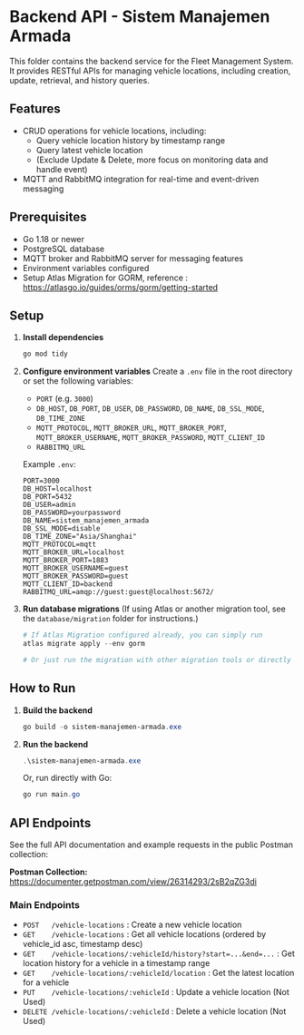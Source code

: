 # Backend API - Sistem Manajemen Armada

This folder contains the backend service for the Fleet Management System. It provides RESTful APIs for managing vehicle locations, including creation, update, retrieval, and history queries.

## Features

- CRUD operations for vehicle locations, including:
  - Query vehicle location history by timestamp range
  - Query latest vehicle location
  - (Exclude Update & Delete, more focus on monitoring data and handle event)
- MQTT and RabbitMQ integration for real-time and event-driven messaging

## Prerequisites

- Go 1.18 or newer
- PostgreSQL database
- MQTT broker and RabbitMQ server for messaging features
- Environment variables configured
- Setup Atlas Migration for GORM, reference : <https://atlasgo.io/guides/orms/gorm/getting-started>

## Setup

1. **Install dependencies**

   ```powershell
   go mod tidy
   ```

2. **Configure environment variables**
   Create a `.env` file in the root directory or set the following variables:

   - `PORT` (e.g. `3000`)
   - `DB_HOST`, `DB_PORT`, `DB_USER`, `DB_PASSWORD`, `DB_NAME`, `DB_SSL_MODE`, `DB_TIME_ZONE`
   - `MQTT_PROTOCOL`, `MQTT_BROKER_URL`, `MQTT_BROKER_PORT`, `MQTT_BROKER_USERNAME`, `MQTT_BROKER_PASSWORD`, `MQTT_CLIENT_ID`
   - `RABBITMQ_URL`

   Example `.env`:

   ```env
   PORT=3000
   DB_HOST=localhost
   DB_PORT=5432
   DB_USER=admin
   DB_PASSWORD=yourpassword
   DB_NAME=sistem_manajemen_armada
   DB_SSL_MODE=disable
   DB_TIME_ZONE="Asia/Shanghai"
   MQTT_PROTOCOL=mqtt
   MQTT_BROKER_URL=localhost
   MQTT_BROKER_PORT=1883
   MQTT_BROKER_USERNAME=guest
   MQTT_BROKER_PASSWORD=guest
   MQTT_CLIENT_ID=backend
   RABBITMQ_URL=amqp://guest:guest@localhost:5672/
   ```

3. **Run database migrations**
   (If using Atlas or another migration tool, see the `database/migration` folder for instructions.)

   ```powershell
   # If Atlas Migration configured already, you can simply run
   atlas migrate apply --env gorm

   # Or just run the migration with other migration tools or directly via PSQL or PGADMIN query tool
   ```

## How to Run

1. **Build the backend**

   ```powershell
   go build -o sistem-manajemen-armada.exe
   ```

2. **Run the backend**

   ```powershell
   .\sistem-manajemen-armada.exe
   ```

   Or, run directly with Go:

   ```powershell
   go run main.go
   ```

## API Endpoints

See the full API documentation and example requests in the public Postman collection:

**Postman Collection:**
<https://documenter.getpostman.com/view/26314293/2sB2qZG3di>

### Main Endpoints

- `POST   /vehicle-locations` : Create a new vehicle location
- `GET    /vehicle-locations` : Get all vehicle locations (ordered by vehicle_id asc, timestamp desc)
- `GET    /vehicle-locations/:vehicleId/history?start=...&end=...` : Get location history for a vehicle in a timestamp range
- `GET    /vehicle-locations/:vehicleId/location` : Get the latest location for a vehicle
- `PUT    /vehicle-locations/:vehicleId` : Update a vehicle location (Not Used)
- `DELETE /vehicle-locations/:vehicleId` : Delete a vehicle location (Not Used)
